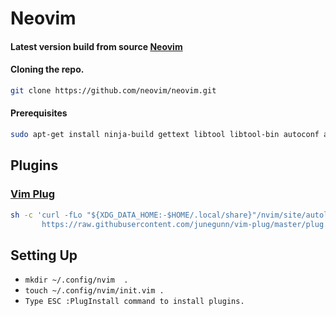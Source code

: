 # Neovim 
#### Latest version build from source [Neovim](https://github.com/neovim/neovim)

#### Cloning the repo.
```sh
git clone https://github.com/neovim/neovim.git
```

#### Prerequisites 
```sh
sudo apt-get install ninja-build gettext libtool libtool-bin autoconf automake cmake g++ pkg-config unzip curl doxygen
```

## Plugins 
### [Vim Plug](https://github.com/junegunn/vim-plug)

```sh
sh -c 'curl -fLo "${XDG_DATA_HOME:-$HOME/.local/share}"/nvim/site/autoload/plug.vim --create-dirs \
       https://raw.githubusercontent.com/junegunn/vim-plug/master/plug.vim'

```
## Setting Up
* ``` mkdir ~/.config/nvim  .  ```
* ``` touch ~/.config/nvim/init.vim .   ```
* ``` Type ESC :PlugInstall command to install plugins.  ```


